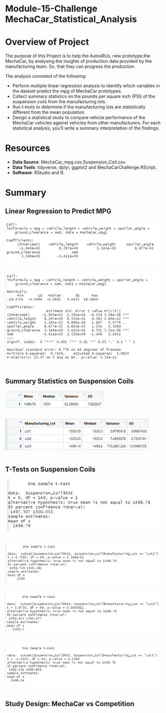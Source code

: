 # Module-15-Challenge  MechaCar_Statistical_Analysis
# Overview of Project #
The purpose of this Project is to help the AutosRUs, new prototype,the MechaCar, by analysing the insights of production data provided by the manufacturing team. So, that they can progress the production.

The analysis consisted of the following:
- Perform multiple linear regression analysis to identify which variables in the dataset predict the mpg of MechaCar prototypes. 
- Collect summary statistics on the pounds per square inch (PSI) of the suspension coils from the manufacturing lots.
- Run t-tests to determine if the manufacturing lots are statistically different from the mean population.
- Design a statistical study to compare vehicle performance of the MechaCar vehicles against vehicles from other manufacturers. For each statistical analysis, you’ll write a summary interpretation of the findings.

# Resources #
- **Data Source**: MechaCar_mpg.csv,Suspension_Coil.csv.<br>
- **Data Tools**: tidyverse, dplyr, ggplot2 and MechaCarChallenge.RScript.<br>
- **Software**: RStudio and R.<br>

# Summary
## Linear Regression to Predict MPG

![linear_regression1](/Image/linear_regression1.png) <br><br>

![Summery](/Image/Summery.png) <br><br>

## Summary Statistics on Suspension Coils
![Summary_group_by](/Image/Summary_group_by.png) <br><br>

![lot_summary](/Image/lot_summary.png) <br><br>

## T-Tests on Suspension Coils
![lot_all](/Image/lot_all.png) <br><br>

![lot1](/Image/lot1.png) <br><br>

![lot2](/Image/lot2.png) <br><br>

![lot3](/Image/lot3.png) <br><br>

## Study Design: MechaCar vs Competition

